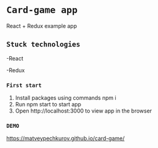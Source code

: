 # `Card-game app`

React + Redux example app 

## `Stuck technologies`

-React

-Redux

### `First start`

1. Install packages using commands npm i
2. Run npm start to start app
3. Open http://localhost:3000 to view app in the browser


### `DEMO`

https://matveypechkurov.github.io/card-game/
